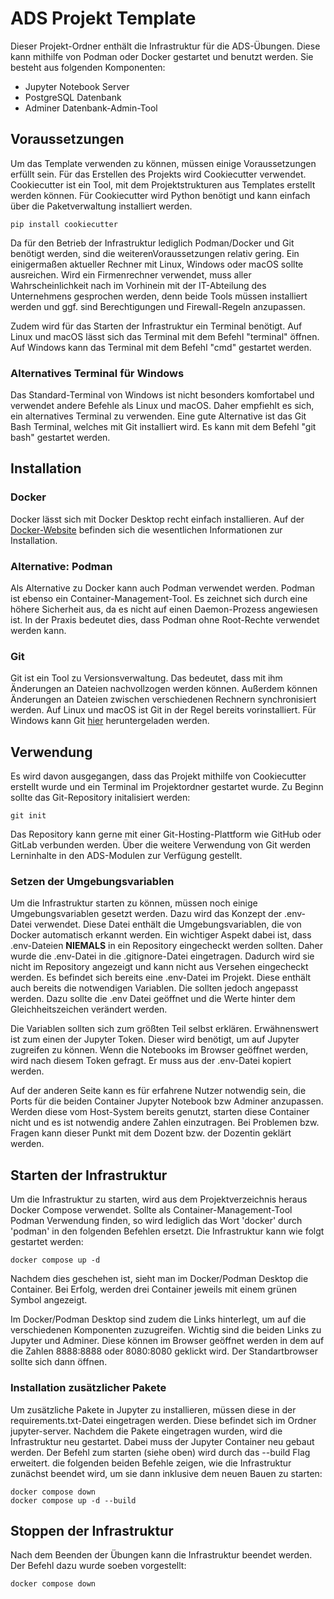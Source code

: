 # ADS Projekt Template

Dieser Projekt-Ordner enthält die Infrastruktur für die ADS-Übungen. Diese kann mithilfe von Podman oder Docker
gestartet und benutzt werden. Sie besteht aus folgenden Komponenten:

- Jupyter Notebook Server
- PostgreSQL Datenbank
- Adminer Datenbank-Admin-Tool

## Voraussetzungen

Um das Template verwenden zu können, müssen einige Voraussetzungen erfüllt sein. Für das Erstellen des Projekts
wird Cookiecutter verwendet. Cookiecutter ist ein Tool, mit dem Projektstrukturen aus Templates erstellt werden können.
Für Cookiecutter wird Python benötigt und kann einfach über die Paketverwaltung installiert werden.

```shell
pip install cookiecutter
```

Da für den Betrieb der Infrastruktur lediglich Podman/Docker und Git benötigt werden, sind die weiterenVoraussetzungen relativ gering.
Ein einigermaßen aktueller Rechner mit Linux, Windows oder macOS sollte ausreichen. Wird ein
Firmenrechner verwendet, muss aller Wahrscheinlichkeit nach im Vorhinein mit der IT-Abteilung des Unternehmens 
gesprochen werden, denn beide Tools müssen installiert werden und ggf. sind Berechtigungen und Firewall-Regeln
anzupassen.

Zudem wird für das Starten der Infrastruktur ein Terminal benötigt. Auf Linux und macOS lässt sich
das Terminal mit dem Befehl "terminal" öffnen. Auf Windows kann das Terminal mit dem Befehl "cmd"
gestartet werden.

### Alternatives Terminal für Windows
Das Standard-Terminal von Windows ist nicht besonders komfortabel und verwendet andere Befehle als
Linux und macOS. Daher empfiehlt es sich, ein alternatives Terminal zu verwenden. Eine gute Alternative
ist das Git Bash Terminal, welches mit Git installiert wird. Es kann mit dem Befehl "git bash"
gestartet werden. 

## Installation

### Docker
Docker lässt sich mit Docker Desktop recht einfach installieren. 
Auf der [Docker-Website](https://docs.docker.com/desktop/) befinden sich die wesentlichen Informationen
zur Installation.

### Alternative: Podman
Als Alternative zu Docker kann auch Podman verwendet werden. Podman ist ebenso ein Container-Management-Tool. Es zeichnet
sich durch eine höhere Sicherheit aus, da es nicht auf einen Daemon-Prozess angewiesen ist. In der Praxis
bedeutet dies, dass Podman ohne Root-Rechte verwendet werden kann.

### Git
Git ist ein Tool zu Versionsverwaltung. Das bedeutet, dass mit ihm Änderungen an Dateien nachvollzogen
werden können. Außerdem können Änderungen an Dateien zwischen verschiedenen Rechnern synchronisiert werden.
Auf Linux und macOS ist Git in der Regel bereits vorinstalliert. Für Windows kann Git [hier](https://git-scm.com/download/win) 
heruntergeladen werden.

## Verwendung

Es wird davon ausgegangen, dass das Projekt mithilfe von Cookiecutter erstellt wurde und ein Terminal im Projektordner
gestartet wurde. Zu Beginn sollte das Git-Repository initalisiert werden:

```
git init
```
Das Repository kann gerne mit einer Git-Hosting-Plattform wie GitHub oder GitLab verbunden werden.
Über die weitere Verwendung von Git werden Lerninhalte in den ADS-Modulen zur Verfügung gestellt.

### Setzen der Umgebungsvariablen
Um die Infrastruktur starten zu können, müssen noch einige Umgebungsvariablen gesetzt werden.
Dazu wird das Konzept der .env-Datei verwendet. Diese Datei enthält die Umgebungsvariablen, die
von Docker automatisch erkannt werden. Ein wichtiger Aspekt dabei ist, dass .env-Dateien **NIEMALS**
in ein Repository eingecheckt werden sollten. Daher wurde die .env-Datei in die .gitignore-Datei eingetragen.
Dadurch wird sie nicht im Repository angezeigt und kann nicht aus Versehen eingecheckt werden.
Es befindet sich bereits eine .env-Datei im Projekt. Diese enthält auch bereits die notwendigen Variablen.
Die sollten jedoch angepasst werden. Dazu sollte die .env Datei geöffnet und die Werte hinter dem
Gleichheitszeichen verändert werden.

Die Variablen sollten sich zum größten Teil selbst erklären. Erwähnenswert ist zum einen der Jupyter Token.
Dieser wird benötigt, um auf Jupyter zugreifen zu können. Wenn die Notebooks im Browser geöffnet werden, wird nach diesem
Token gefragt. Er muss aus der .env-Datei kopiert werden.

Auf der anderen Seite kann es für erfahrene Nutzer notwendig sein, die Ports für die beiden Container Jupyter Notebook
bzw Adminer anzupassen. Werden diese vom Host-System bereits genutzt, starten diese Container nicht und es ist notwendig
andere Zahlen einzutragen. Bei Problemen bzw. Fragen kann dieser Punkt mit dem Dozent bzw. der Dozentin geklärt werden.

## Starten der Infrastruktur

Um die Infrastruktur zu starten, wird aus dem Projektverzeichnis heraus Docker Compose verwendet. Sollte als
Container-Management-Tool Podman Verwendung finden, so wird lediglich das Wort 'docker' durch 'podman' in den
folgenden Befehlen ersetzt. Die Infrastruktur kann wie folgt gestartet werden:

```shell
docker compose up -d
```

Nachdem dies geschehen ist, sieht man im Docker/Podman Desktop die Container.
Bei Erfolg, werden drei Container jeweils mit einem grünen Symbol angezeigt.

Im Docker/Podman Desktop sind zudem die Links hinterlegt, um auf die verschiedenen Komponenten zuzugreifen.
Wichtig sind die beiden Links zu Jupyter und Adminer. Diese können im Browser geöffnet werden in dem
auf die Zahlen 8888:8888 oder 8080:8080 geklickt wird. Der Standartbrowser sollte sich dann öffnen.

### Installation zusätzlicher Pakete

Um zusätzliche Pakete in Jupyter zu installieren, müssen diese in der requirements.txt-Datei eingetragen werden.
Diese befindet sich im Ordner jupyter-server. Nachdem die Pakete eingetragen wurden, wird die Infrastruktur
neu gestartet. Dabei muss der Jupyter Container neu gebaut werden. Der Befehl zum starten (siehe oben) wird durch
das --build Flag erweitert. die folgenden beiden Befehle zeigen, wie die Infrastruktur zunächst beendet wird, um
sie dann inklusive dem neuen Bauen zu starten:

```shell
docker compose down
docker compose up -d --build
```

## Stoppen der Infrastruktur
Nach dem Beenden der Übungen kann die Infrastruktur beendet werden. Der Befehl dazu wurde soeben vorgestellt:

```shell
docker compose down
```